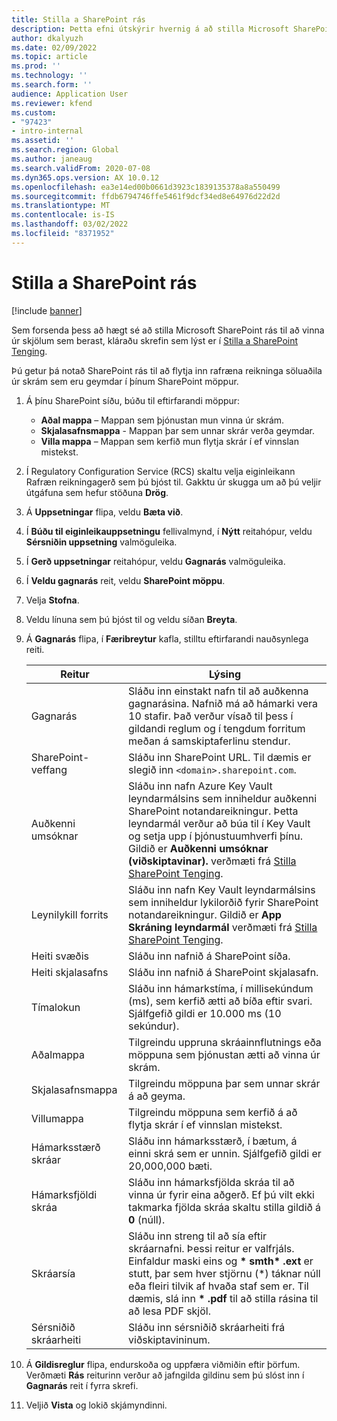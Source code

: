 ```yaml
---
title: Stilla a SharePoint rás
description: Þetta efni útskýrir hvernig á að stilla Microsoft SharePoint rás til að vinna úr innkomnum rafrænum reikningum.
author: dkalyuzh
ms.date: 02/09/2022
ms.topic: article
ms.prod: ''
ms.technology: ''
ms.search.form: ''
audience: Application User
ms.reviewer: kfend
ms.custom:
- "97423"
- intro-internal
ms.assetid: ''
ms.search.region: Global
ms.author: janeaug
ms.search.validFrom: 2020-07-08
ms.dyn365.ops.version: AX 10.0.12
ms.openlocfilehash: ea3e14ed00b0661d3923c1839135378a8a550499
ms.sourcegitcommit: ffdb6794746ffe5461f9dcf34ed8e64976d22d2d
ms.translationtype: MT
ms.contentlocale: is-IS
ms.lasthandoff: 03/02/2022
ms.locfileid: "8371952"
---
```

# <a name="configure-a-sharepoint-channel"></a>Stilla a SharePoint rás

[!include [banner](../includes/banner.md)]

Sem forsenda þess að hægt sé að stilla Microsoft SharePoint rás til að vinna úr skjölum sem berast, kláraðu skrefin sem lýst er í [Stilla a SharePoint Tenging](e-invoicing-create-sharepoint-connection.md).

Þú getur þá notað SharePoint rás til að flytja inn rafræna reikninga söluaðila úr skrám sem eru geymdar í þínum SharePoint möppur.

1. Á þínu SharePoint síðu, búðu til eftirfarandi möppur:

    - **Aðal mappa** – Mappan sem þjónustan mun vinna úr skrám.
    - **Skjalasafnsmappa** - Mappan þar sem unnar skrár verða geymdar.
    - **Villa mappa** – Mappan sem kerfið mun flytja skrár í ef vinnslan mistekst.

2. Í Regulatory Configuration Service (RCS) skaltu velja eiginleikann Rafræn reikningagerð sem þú bjóst til. Gakktu úr skugga um að þú veljir útgáfuna sem hefur stöðuna **Drög**.
3. Á **Uppsetningar** flipa, veldu **Bæta við**.
4. Í **Búðu til eiginleikauppsetningu** fellivalmynd, í **Nýtt** reitahópur, veldu **Sérsniðin uppsetning** valmöguleika.
5. Í **Gerð uppsetningar** reitahópur, veldu **Gagnarás** valmöguleika.
6. Í **Veldu gagnarás** reit, veldu **SharePoint möppu**.
7. Velja **Stofna**.
8. Veldu línuna sem þú bjóst til og veldu síðan **Breyta**.
9. Á **Gagnarás** flipa, í **Færibreytur** kafla, stilltu eftirfarandi nauðsynlega reiti.

    | Reitur                 | Lýsing |
    |-----------------------|-------------|
    | Gagnarás          | Sláðu inn einstakt nafn til að auðkenna gagnarásina. Nafnið má að hámarki vera 10 stafir. Það verður vísað til þess í gildandi reglum og í tengdum forritum meðan á samskiptaferlinu stendur. |
    | SharePoint-veffang    | Sláðu inn SharePoint URL. Til dæmis er slegið inn `<domain>.sharepoint.com`. |
    | Auðkenni umsóknar        | Sláðu inn nafn Azure Key Vault leyndarmálsins sem inniheldur auðkenni SharePoint notandareikningur. Þetta leyndarmál verður að búa til í Key Vault og setja upp í þjónustuumhverfi þínu. Gildið er **Auðkenni umsóknar (viðskiptavinar).** verðmæti frá [Stilla SharePoint Tenging](e-invoicing-create-sharepoint-connection.md). |
    | Leynilykill forrits    | Sláðu inn nafn Key Vault leyndarmálsins sem inniheldur lykilorðið fyrir SharePoint notandareikningur. Gildið er **App Skráning leyndarmál** verðmæti frá [Stilla SharePoint Tenging](e-invoicing-create-sharepoint-connection.md). |
    | Heiti svæðis             | Sláðu inn nafnið á SharePoint síða. |
    | Heiti skjalasafns | Sláðu inn nafnið á SharePoint skjalasafn. |
    | Tímalokun               | Sláðu inn hámarkstíma, í millisekúndum (ms), sem kerfið ætti að bíða eftir svari. Sjálfgefið gildi er 10.000 ms (10 sekúndur). |
    | Aðalmappa           | Tilgreindu uppruna skráainnflutnings eða möppuna sem þjónustan ætti að vinna úr skrám. |
    | Skjalasafnsmappa        | Tilgreindu möppuna þar sem unnar skrár á að geyma. |
    | Villumappa          | Tilgreindu möppuna sem kerfið á að flytja skrár í ef vinnslan mistekst. |
    | Hámarksstærð skráar         | Sláðu inn hámarksstærð, í bætum, á einni skrá sem er unnin. Sjálfgefið gildi er 20,000,000 bæti. |
    | Hámarksfjöldi skráa      | Sláðu inn hámarksfjölda skráa til að vinna úr fyrir eina aðgerð. Ef þú vilt ekki takmarka fjölda skráa skaltu stilla gildið á **0** (núll). |
    | Skráarsía           | Sláðu inn streng til að sía eftir skráarnafni. Þessi reitur er valfrjáls. Einfaldur maski eins og **\* smth\* .ext** er stutt, þar sem hver stjörnu (\*) táknar núll eða fleiri tilvik af hvaða staf sem er. Til dæmis, slá inn **\* .pdf** til að stilla rásina til að lesa PDF skjöl. |
    | Sérsniðið skráarheiti      | Sláðu inn sérsniðið skráarheiti frá viðskiptavininum. |

10. Á **Gildisreglur** flipa, endurskoða og uppfæra viðmiðin eftir þörfum. Verðmæti **Rás** reiturinn verður að jafngilda gildinu sem þú slóst inn í **Gagnarás** reit í fyrra skrefi.
11. Veljið **Vista** og lokið skjámyndinni.
